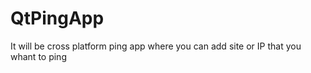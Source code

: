 # QtPingApp
It will be cross platform ping app where you can add  site or IP that you whant to ping 
